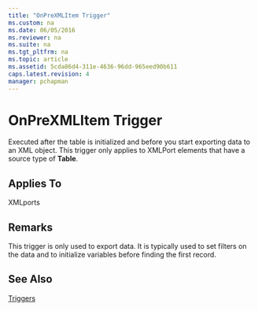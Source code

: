 ```yaml
---
title: "OnPreXMLItem Trigger"
ms.custom: na
ms.date: 06/05/2016
ms.reviewer: na
ms.suite: na
ms.tgt_pltfrm: na
ms.topic: article
ms.assetid: 5cda86d4-311e-4636-96dd-965eed90b611
caps.latest.revision: 4
manager: pchapman
---
```

# OnPreXMLItem Trigger
Executed after the table is initialized and before you start exporting data to an XML object. This trigger only applies to XMLPort elements that have a source type of **Table**.  
  
## Applies To  
 XMLports  
  
## Remarks  
 This trigger is only used to export data. It is typically used to set filters on the data and to initialize variables before finding the first record.  
  
## See Also  
 [Triggers](Triggers.md)